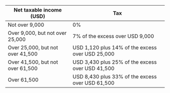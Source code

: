 | Net taxable income (USD) | Tax |
|--------------------------|-----|
| Not over 9,000 | 0% |
| Over 9,000, but not over 25,000 | 7% of the excess over USD 9,000 |
| Over 25,000, but not over 41,500 | USD 1,120 plus 14% of the excess over USD 25,000 |
| Over 41,500, but not over 61,500 | USD 3,430 plus 25% of the excess over USD 41,500 |
| Over 61,500 | USD 8,430 plus 33% of the excess over USD 61,500 |
